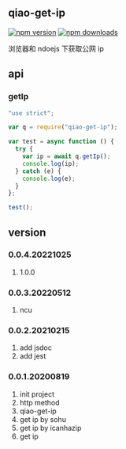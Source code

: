 ## qiao-get-ip

[![npm version](https://img.shields.io/npm/v/qiao-get-ip.svg?style=flat-square)](https://www.npmjs.org/package/qiao-get-ip)
[![npm downloads](https://img.shields.io/npm/dm/qiao-get-ip.svg?style=flat-square)](https://npm-stat.com/charts.html?package=qiao-get-ip)

浏览器和 ndoejs 下获取公网 ip

## api

### getIp

```javascript
"use strict";

var q = require("qiao-get-ip");

var test = async function () {
  try {
    var ip = await q.getIp();
    console.log(ip);
  } catch (e) {
    console.log(e);
  }
};

test();
```

## version

### 0.0.4.20221025

1. 1.0.0

### 0.0.3.20220512

1. ncu

### 0.0.2.20210215

1. add jsdoc
2. add jest

### 0.0.1.20200819

1. init project
2. http method
3. qiao-get-ip
4. get ip by sohu
5. get ip by icanhazip
6. get ip
